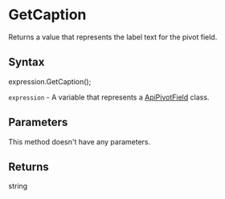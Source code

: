 # GetCaption

Returns a value that represents the label text for the pivot field.

## Syntax

expression.GetCaption();

`expression` - A variable that represents a [ApiPivotField](../ApiPivotField.md) class.

## Parameters

This method doesn't have any parameters.

## Returns

string